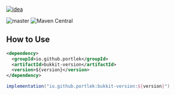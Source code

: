 [![idea](https://www.elegantobjects.org/intellij-idea.svg)](https://www.jetbrains.com/idea/)

![master](https://github.com/portlek/bukkit-version/workflows/build/badge.svg)
![Maven Central](https://img.shields.io/maven-central/v/io.github.portlek/bukkit-version?label=version)
## How to Use
```xml
<dependency>
  <groupId>io.github.portlek</groupId>
  <artifactId>bukkit-version</artifactId>
  <version>${version}</version>
</dependency>
```
```groovy
implementation("io.github.portlek:bukkit-version:${version}")
```
